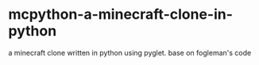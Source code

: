 # mcpython-a-minecraft-clone-in-python
a minecraft clone written in python using pyglet. base on fogleman's code
